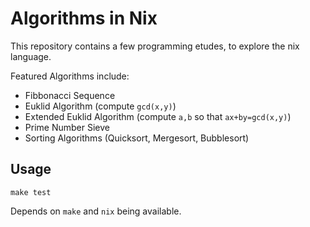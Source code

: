# Algorithms in Nix

This repository contains a few programming etudes, to explore the nix language.

Featured Algorithms include:

* Fibbonacci Sequence
* Euklid Algorithm (compute `gcd(x,y)`)
* Extended Euklid Algorithm (compute `a,b` so that `ax+by=gcd(x,y)`)
* Prime Number Sieve
* Sorting Algorithms (Quicksort, Mergesort, Bubblesort)

## Usage

```
make test
```

Depends on `make` and `nix` being available.
